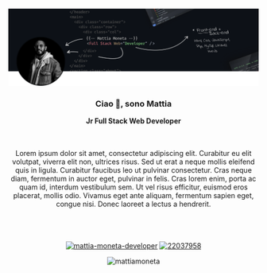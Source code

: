 <!-- HEADING -->
<br />
<div align="center">
  <a href="https://github.com/mattiamoneta">
    <img src="https://github.com/mattiamoneta/mattiamoneta/blob/main/cover.png" alt="Logo">
  </a>

  <h3 align="center">Ciao 👋, sono Mattia</h3>

  <p align="center">
    <strong>Jr Full Stack Web Developer</strong>
  </p>
 

<!-- DESCRIZIONE INIZIALE -->
<div align="center">
  <br />
  <br />
     Lorem ipsum dolor sit amet, consectetur adipiscing elit. Curabitur eu elit volutpat, viverra elit non, ultrices risus. Sed ut erat a neque mollis eleifend quis in ligula. Curabitur faucibus leo ut pulvinar consectetur. Cras neque diam, fermentum in auctor eget, pulvinar in felis. Cras lorem enim, porta ac quam id, interdum vestibulum sem. Ut vel risus efficitur, euismod eros placerat, mollis odio. Vivamus eget ante aliquam, fermentum sapien eget, congue nisi. Donec laoreet a lectus a hendrerit. 
</div>
  
 <!-- SOCIAL LINKS -->
 <div>
    <br />
    <br />
    <br />
     <p align="center">
        <a href="https://linkedin.com/in/mattia-moneta-developer" target="blank"><img align="center" src="https://raw.githubusercontent.com/rahuldkjain/github-profile-readme-generator/master/src/images/icons/Social/linked-in-alt.svg" alt="mattia-moneta-developer" height="20" width="30" /></a>
          <a href="https://stackoverflow.com/users/22037958" target="blank"><img align="center" src="https://raw.githubusercontent.com/rahuldkjain/github-profile-readme-generator/master/src/images/icons/Social/stack-overflow.svg" alt="22037958" height="20" width="30" /></a>
        </p>
  </p>
</div>

<!-- COUNTER VISITE -->
<p align="center"> <img src="https://komarev.com/ghpvc/?username=mattiamoneta&label=Profile%20views&color=0e75b6&style=flat" alt="mattiamoneta" /> </p>

<br />
<br />

